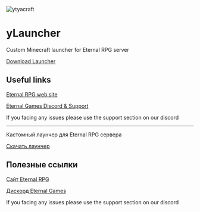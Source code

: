 ![ytyacraft](https://eternalrpg.com/images/logo-sm-on-black.png)

# yLauncher

Custom Minecraft launcher for Eternal RPG server

[Download Launcher](https://github.com/pmbstyle/yLauncher-releases/releases/latest)

## Useful links

[Eternal RPG web site](https://eternalrpg.com)

[Eternal Games Discord & Support](https://ds.eternalrpg.com)

If you facing any issues please use the support section on our discord


---------------------


Кастомный лаунчер для Eternal RPG сервера

[Скачать лаунчер](https://github.com/pmbstyle/yLauncher-releases/releases/latest)

## Полезные ссылки

[Сайт Eternal RPG](https://eternalrpg.com)

[Дискорд Eternal Games](https://ds.eternalrpg.com)

If you facing any issues please use the support section on our discord
